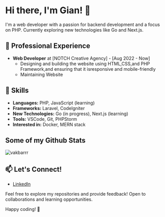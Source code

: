 # Hi there, I'm Gian! 👋

I'm a web developer with a passion for backend development and a focus on PHP. Currently exploring new technologies like Go and Next.js. 

## 💼 Professional Experience

- **Web Developer** at [NOTCH Creative Agency] - [Aug 2022 - Now]
  - Designing and building the website using HTML,CSS,and PHP Framework,and ensuring that it isresponsive and mobile-friendly
  - Maintaining Website

## 🚀 Skills

- **Languages:** PHP, JavaScript (learning)
- **Frameworks:** Laravel, CodeIgniter
- **New Technologies:** Go (in progress), Next.js (learning)
- **Tools:** VSCode, Git, PHPStorm
- **Interested in:** Docker, MERN stack

## Some of my Github Stats

<p align=left> <img src=https://komarev.com/ghpvc/?username=vakbarrr alt=vakbarrr /> </p>

## 📫 Let's Connect!

- [LinkedIn](https://www.linkedin.com/in/giannkbr/)

Feel free to explore my repositories and provide feedback! Open to collaborations and learning opportunities.

Happy coding! 🚀
